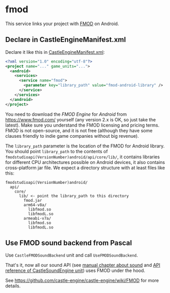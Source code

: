 # fmod

This service links your project with [FMOD](https://github.com/castle-engine/castle-engine/wiki/FMOD) on Android.

## Declare in CastleEngineManifest.xml

Declare it like this in [CastleEngineManifest.xml](https://github.com/castle-engine/castle-engine/wiki/CastleEngineManifest.xml-examples):

~~~~xml
<?xml version="1.0" encoding="utf-8"?>
<project name="..." game_units="...">
  <android>
    <services>
      <service name="fmod">
        <parameter key="library_path" value="fmod-android-library" />
      </service>
    </services>
  </android>
</project>
~~~~

You need to download the _FMOD Engine_ for _Android_ from https://www.fmod.com/ yourself (any version 2.x is OK, so just take the latest). Make sure you understand the FMOD licensing and pricing terms. FMOD is not open-source, and it is not free (although they have some clauses friendly to indie game companies without big revenue).

The `library_path` parameter is the location of the FMOD for Android library. You should point `library_path` to the contents of `fmodstudioapi(VersionNumber)android/api/core/lib/`, it contains libraries for different CPU architectures possible on Android devices, it also contains cross-platform jar file. We expect a directory structure with at least files like this:

```
fmodstudioapi(VersionNumber)android/
  api/
    core/
      lib/ <- point the library_path to this directory
        fmod.jar
        arm64-v8a/
          libfmod.so
          libfmodL.so
        armeabi-v7a/
          libfmod.so
          libfmodL.so
```

## Use FMOD sound backend from Pascal

Use `CastleFMODSoundBackend` unit and call `UseFMODSoundBackend`.

That's it, now all our sound API (see [manual chapter about sound](https://castle-engine.io/manual_sound.php) and [API reference of CastleSoundEngine unit](https://castle-engine.io/apidoc-unstable/html/CastleSoundEngine.html)) uses FMOD under the hood.

See https://github.com/castle-engine/castle-engine/wiki/FMOD for more details.
